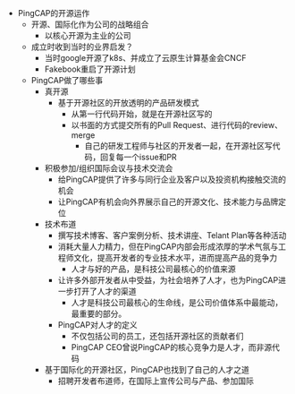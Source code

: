 - PingCAP的开源运作
	- 开源、国际化作为公司的战略组合
		- 以核心开源为主业的公司
	- 成立时收到当时的业界启发？
		- 当时google开源了k8s、并成立了云原生计算基金会CNCF
		- Fakebook重启了开源计划
	- PingCAP做了哪些事
		- 真开源
			- 基于开源社区的开放透明的产品研发模式
				- 从第一行代码开始，就是在开源社区写的
				- 以书面的方式提交所有的Pull Request、进行代码的review、merge
					- 自己的研发工程师与社区的开发者一起，在开源社区写代码，回复每一个issue和PR
		- 积极参加/组织国际会议与技术交流会
			- 给PingCAP提供了许多与同行企业及客户以及投资机构接触交流的机会
			- 让PingCAP有机会向外界展示自己的开源文化、技术能力与品牌定位
		- 技术布道
			- 撰写技术博客、客户案例分析、技术讲座、Telant Plan等各种活动
			- 消耗大量人力精力，但在PingCAP内部会形成浓厚的学术气氛与工程师文化，提高开发者的专业技术水平，进而提高产品的竞争力
				- 人才与好的产品，是科技公司最核心的价值来源
			- 让许多外部开发者从中受益，为社会培养了人才，也为PingCAP进一步打开了人才的渠道
				- 人才是科技公司最核心的生命线，是公司价值体系中最能动，最重要的部分。
			- PingCAP对人才的定义
				- 不仅包括公司的员工，还包括开源社区的贡献者们
				- PingCAP CEO曾说PingCAP的核心竞争力是人才，而非源代码
		- 基于国际化的开源社区，PingCAP也找到了自己的人才之道
			- 招聘开发者布道师，在国际上宣传公司与产品、参加国际